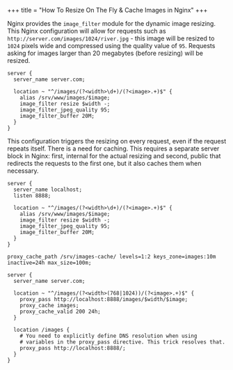 +++
title = "How To Resize On The Fly & Cache Images in Nginx"
+++

Nginx provides the `image_filter` module for the dynamic image resizing. This Nginx configuration will allow for requests such as
`http://server.com/images/1024/river.jpg` - this image will be resized to `1024` pixels wide and compressed using the quality value
of `95`. Requests asking for images larger than 20 megabytes (before resizing) will be resized.

```shell
server {
  server_name server.com;

  location ~ "^/images/(?<width>\d+)/(?<image>.+)$" {
    alias /srv/www/images/$image;
    image_filter resize $width -;
    image_filter_jpeg_quality 95;
    image_filter_buffer 20M;
  }
}
```

This configuration triggers the resizing on every request, even if the request repeats itself. There is a need for caching. This requires a separate server block in Nginx: first, internal for the actual resizing and second, public that redirects the requests to the first one, but it also caches them when necessary.

```shell
server {
  server_name localhost;
  listen 8888;

  location ~ "^/images/(?<width>\d+)/(?<image>.+)$" {
    alias /srv/www/images/$image;
    image_filter resize $width -;
    image_filter_jpeg_quality 95;
    image_filter_buffer 20M;
  }
}

proxy_cache_path /srv/images-cache/ levels=1:2 keys_zone=images:10m inactive=24h max_size=100m;

server {
  server_name server.com;

  location ~ "^/images/(?<width>(768|1024))/(?<image>.+)$" {
    proxy_pass http://localhost:8888/images/$width/$image;
    proxy_cache images;
    proxy_cache_valid 200 24h;
  }

  location /images {
    # You need to explicitly define DNS resolution when using
    # variables in the proxy_pass directive. This trick resolves that.
    proxy_pass http://localhost:8888/;
  }
}
```

